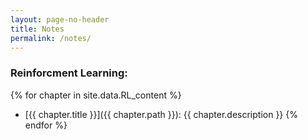 ```yaml
---
layout: page-no-header
title: Notes
permalink: /notes/
---
```


### Reinforcment Learning:
{% for chapter in site.data.RL_content %}
- [{{ chapter.title }}]({{ chapter.path }}): {{ chapter.description }}
{% endfor %}
